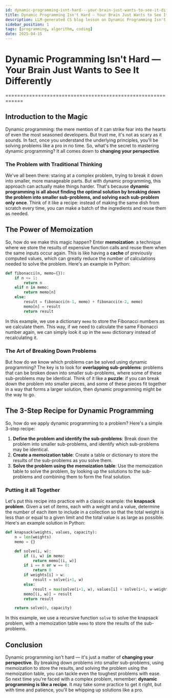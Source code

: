 ```yaml
---
id: dynamic-programming-isnt-hard---your-brain-just-wants-to-see-it-differently
title: Dynamic Programming Isn't Hard — Your Brain Just Wants to See It Differently
description: LLM-generated CS blog lesson on Dynamic Programming Isn't Hard — Your Brain Just Wants to See It Differently.
sidebar_position: 1
tags: [programming, algorithm, coding]
date: 2025-04-15
---
```


# Dynamic Programming Isn't Hard — Your Brain Just Wants to See It Differently
============================================================

## Introduction to the Magic
Dynamic programming: the mere mention of it can strike fear into the hearts of even the most seasoned developers. But trust me, it's not as scary as it sounds. In fact, once you understand the underlying principles, you'll be solving problems like a pro in no time. So, what's the secret to mastering dynamic programming? It all comes down to **changing your perspective**.

### The Problem with Traditional Thinking
We've all been there: staring at a complex problem, trying to break it down into smaller, more manageable parts. But with dynamic programming, this approach can actually make things harder. That's because **dynamic programming is all about finding the optimal solution by breaking down the problem into smaller sub-problems, and solving each sub-problem only once**. Think of it like a recipe: instead of making the same dish from scratch every time, you can make a batch of the ingredients and reuse them as needed.

## The Power of Memoization
So, how do we make this magic happen? Enter **memoization**: a technique where we store the results of expensive function calls and reuse them when the same inputs occur again. This is like having a **cache** of previously computed values, which can greatly reduce the number of calculations needed to solve the problem. Here's an example in Python:
```python
def fibonacci(n, memo={}):
    if n <= 1:
        return n
    elif n in memo:
        return memo[n]
    else:
        result = fibonacci(n-1, memo) + fibonacci(n-2, memo)
        memo[n] = result
        return result
```
In this example, we use a dictionary `memo` to store the Fibonacci numbers as we calculate them. This way, if we need to calculate the same Fibonacci number again, we can simply look it up in the `memo` dictionary instead of recalculating it.

### The Art of Breaking Down Problems
But how do we know which problems can be solved using dynamic programming? The key is to look for **overlapping sub-problems**: problems that can be broken down into smaller sub-problems, where some of these sub-problems may be identical. Think of it like a **puzzle**: if you can break down the problem into smaller pieces, and some of these pieces fit together in a way that forms a larger solution, then dynamic programming might be the way to go.

## The 3-Step Recipe for Dynamic Programming
So, how do we apply dynamic programming to a problem? Here's a simple 3-step recipe:

1. **Define the problem and identify the sub-problems**: Break down the problem into smaller sub-problems, and identify which sub-problems may be identical.
2. **Create a memoization table**: Create a table or dictionary to store the results of the sub-problems as you solve them.
3. **Solve the problem using the memoization table**: Use the memoization table to solve the problem, by looking up the solutions to the sub-problems and combining them to form the final solution.

### Putting it all Together
Let's put this recipe into practice with a classic example: the **knapsack problem**. Given a set of items, each with a weight and a value, determine the number of each item to include in a collection so that the total weight is less than or equal to a given limit and the total value is as large as possible. Here's an example solution in Python:
```python
def knapsack(weights, values, capacity):
    n = len(weights)
    memo = {}

    def solve(i, w):
        if (i, w) in memo:
            return memo[(i, w)]
        if i == n or w == 0:
            return 0
        if weights[i] > w:
            result = solve(i+1, w)
        else:
            result = max(solve(i+1, w), values[i] + solve(i+1, w-weights[i]))
        memo[(i, w)] = result
        return result

    return solve(0, capacity)
```
In this example, we use a recursive function `solve` to solve the knapsack problem, with a memoization table `memo` to store the results of the sub-problems.

## Conclusion
Dynamic programming isn't hard — it's just a matter of **changing your perspective**. By breaking down problems into smaller sub-problems, using memoization to store the results, and solving the problem using the memoization table, you can tackle even the toughest problems with ease. So next time you're faced with a complex problem, remember: **dynamic programming is like a recipe**. It may take some practice to get it right, but with time and patience, you'll be whipping up solutions like a pro.
